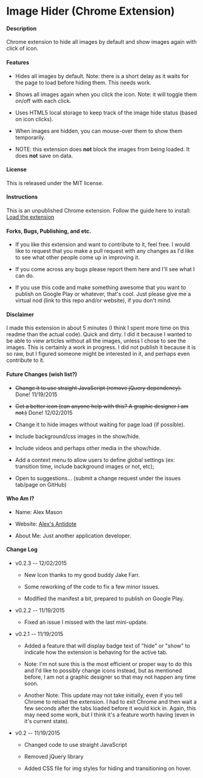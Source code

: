 # Image Hider (Chrome Extension)

#### Description

Chrome extension to hide all images by default and show images again with click of icon.

#### Features

- Hides all images by default. Note: there is a short delay as it waits for the page to load before hiding them. This needs work.

- Shows all images again when you click the icon. Note: it will toggle them on/off with each click.

- Uses HTML5 local storage to keep track of the image hide status (based on icon clicks).

- When images are hidden, you can mouse-over them to show them temporarily.

- NOTE: this extension does **not** block the images from being loaded. It does **not** save on data.

#### License

This is released under the MIT license.

#### Instructions

This is an unpublished Chrome extension. Follow the guide here to install: [Load the extension](https://developer.chrome.com/extensions/getstarted#unpacked)

#### Forks, Bugs, Publishing, and etc.

- If you like this extension and want to contribute to it, feel free. I would like to request that you make a pull request with any changes as I'd like to see what other people come up in improving it.

- If you come across any bugs please report them here and I'll see what I can do.

- If you use this code and make something awesome that you want to publish on Google Play or whatever, that's cool. Just please give me a virtual nod (link to this repo and/or website), if you don't mind.

#### Disclaimer

I made this extension in about 5 minutes (I think I spent more time on this readme than the actual code). Quick and dirty. I did it because I wanted to be able to view articles without all the images, unless I chose to see the images. This is certainly a work in progress. I did not publish it because it is so raw, but I figured someone might be interested in it, and perhaps even contribute to it.

#### Future Changes (wish list?)

- ~~Change it to use straight JavaScript (remove jQuery dependency).~~ Done! 11/19/2015

- ~~Get a better icon (can anyone help with this? A graphic designer I am not.)~~ Done! 12/02/2015

- Change it to hide images without waiting for page load (if possible).

- Include background/css images in the show/hide.

- Include videos and perhaps other media in the show/hide.

- Add a context menu to allow users to define global settings (ex: transition time, include background images or not, etc);

- Open to suggestions... (submit a change request under the issues tab/page on GitHub)

#### Who Am I?

- Name: Alex Mason

- Website: [Alex's Antidote](http://alexsantidote.com)

- About Me: Just another application developer.

#### Change Log

- v0.2.3 -- 12/02/2015

  - New Icon thanks to my good buddy Jake Farr.

  - Some reworking of the code to fix a few minor issues.

  - Modified the manifest a bit, prepared to publish on Google Play.

- v0.2.2 -- 11/19/2015

  - Fixed an issue I missed with the last mini-update.

- v0.2.1 -- 11/19/2015

  - Added a feature that will display badge text of "hide" or "show" to indicate how the extension is behaving for the active tab.

  - Note: I'm not sure this is the most efficient or proper way to do this and I'd like to possibly change icons instead, but as mentioned before, I am not a graphic designer so that may not happen any time soon.

  - Another Note: This update may not take initially, even if you tell Chrome to reload the extension. I had to exit Chrome and then wait a few seconds after the tabs loaded before it would kick in. Again, this may need some work, but I think it's a feature worth having (even in it's current state).

- v0.2 -- 11/19/2015

  - Changed code to use straight JavaScript

  - Removed jQuery library

  - Added CSS file for img styles for hiding and transitioning on hover.
